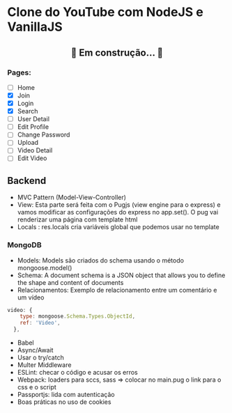 # Clone do YouTube com NodeJS e VanillaJS

<h2 align="center"> 
	🚧  Em construção...  🚧
</h2>

### Pages:

- [ ] Home
- [x] Join
- [x] Login
- [x] Search
- [ ] User Detail
- [ ] Edit Profile
- [ ] Change Password
- [ ] Upload
- [ ] Video Detail
- [ ] Edit Video

## Backend

- MVC Pattern (Model-View-Controller)
- View:
  Esta parte será feita com o Pugjs (view engine para o express) e vamos modificar as configurações do express no app.set(). O pug vai renderizar uma página com template html
- Locals : res.locals cria variáveis global que podemos usar no template

### MongoDB

- Models: Models são criados do schema usando o método mongoose.model()
- Schema: A document schema is a JSON object that allows you to define the shape and content of documents
- Relacionamentos: Exemplo de relacionamento entre um comentário e um vídeo

```javascript
video: {
    type: mongoose.Schema.Types.ObjectId,
    ref: 'Video',
  },
```

- Babel
- Async/Await
- Usar o try/catch
- Multer Middleware
- ESLint: checar o código e acusar os erros
- Webpack: loaders para sccs, sass => colocar no main.pug o link para o css e o script
- Passportjs: lida com autenticação
- Boas práticas no uso de cookies
